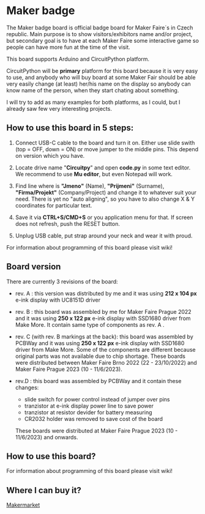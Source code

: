 # Maker badge
The Maker badge board is official badge board for Maker Faire´s in Czech republic. Main purpose is to show visitors/exhibitors name and/or project, but secondary goal is to have at each Maker Faire some interactive game so people can have more fun at the time of the visit.

This board supports Arduino and CircuitPython platform. 

CircuitPython will be **primary** platform for this board because it is very easy to use, and anybody who will buy board at some Maker Fair should be able very easily change (at least) her/his name on the display so anybody can know name of the person, when they start chating about something.  

I will try to add as many examples for both platforms, as I could, but I already saw few very interesting projects.

## How to use this board in 5 steps:  

1) Connect USB-C cable to the board and turn it on. 
Either use slide swith (top = OFF, down = ON) or move jumper to the middle pins. This depend on version which you have. 

2) Locate drive name "**Circuitpy**" and open **code.py** in some text editor. 
We recommend to use **Mu editor**, but even Notepad will work. 

3) Find line where is **"Jmeno"** (Name), **"Prijmeni"** (Surname), **"Firma/Projekt"** (Company/Project) and change it to whatever suit your need. 
There is yet no "auto aligning", so you have to also change X & Y coordinates for particular text. 

4) Save it via **CTRL+S/CMD+S** or you application menu for that. If screen does not refresh, push the RESET button. 

5) Unplug USB cable, put strap around your neck and wear it with proud. 


For information about programming of this board please visit wiki!

## Board version

There are currently 3 revisions of the board:

- rev. A : this version was distributed by me and it was using **212 x 104 px** e-ink display with UC8151D driver
- rev. B : this board was assembled by me for Maker Faire Prague 2022 and it was using **250 x 122 px** e-ink display with SSD1680 driver from Make More. It contain same type of components as rev. A .  
- rev. C (with rev. B markings at the back): this board was assembled by PCBWay and it was using **250 x 122 px** e-ink display with SSD1680 driver from Make More. Some of the components are different because original parts was not available due to chip shortage. These boards were distributed between Maker Faire Brno 2022 (22 - 23/10/2022) and Maker Faire Prague 2023 (10 - 11/6/2023).
- rev.D : this board was assembled by PCBWay and it contain these changes:
	- slide switch for power control instead of jumper over pins
	- tranzistor at e-ink display power line to save power 
	- tranzistor at resistor devider for battery measuring
	- CR2032 holder was removed to save cost of the board

	These boards were distributed at Maker Faire Prague 2023 (10 - 11/6/2023) and onwards.
	

## How to use this board? 

For information about programming of this board please visit wiki!

## Where I can buy it? 

[Makermarket](https://www.makermarket.cz/maker-badge)

